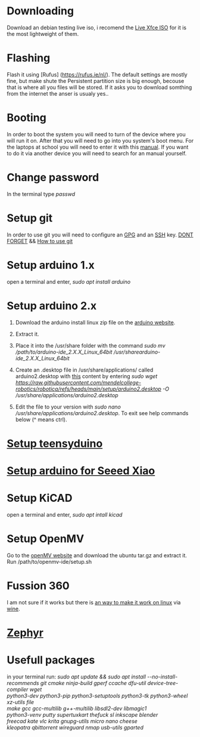 # Downloading
Download an debian testing live iso, i recomend the [Live Xfce ISO](https://cdimage.debian.org/cdimage/weekly-live-builds/amd64/iso-hybrid/debian-live-testing-amd64-xfce.iso) for it is the most lightweight of them.

# Flashing
Flash it using [Rufus] (https://rufus.ie/nl/). The default settings are mostly fine, but make shute the Persistent partition size is big enough, becouse that is where all you files will be stored. If it asks you to download somthing from the internet the anser is usualy yes..

# Booting
In order to boot the system you will need to turn of the device where you will run it on. After that you will need to go into you system's boot menu. For the laptops at school you will need to enter it with this [manual](https://support.lenovo.com/us/en/solutions/ht104668-how-to-select-boot-device-from-bios-boot-menu-ideapad-thinkpad-thinkstation-thinkcentre-ideacentre). If you want to do it via another device you will need to search for an manual yourself.

# Change password
In the terminal type *passwd*

# Setup git
In order to use git you will need to configure an [GPG](https://docs.github.com/en/authentication/managing-commit-signature-verification/generating-a-new-gpg-key) and an [SSH](https://docs.github.com/en/authentication/connecting-to-github-with-ssh/generating-a-new-ssh-key-and-adding-it-to-the-ssh-agent) key. [DONT FORGET](https://docs.github.com/en/authentication/managing-commit-signature-verification/telling-git-about-your-signing-key) && [How to use git](https://education.github.com/git-cheat-sheet-education.pdf)

# Setup arduino 1.x
open a terminal and enter, 
*sudo apt install arduino*

# Setup arduino 2.x
1. Download the arduino install linux zip file on the [arduino website](https://www.arduino.cc/en/software/).

2. Extract it.

3. Place it into the /usr/share folder with the command *sudo mv /path/to/arduino-ide_2.X.X_Linux_64bit /usr/sharearduino-ide_2.X.X_Linux_64bit*

4. Create an .desktop file in /usr/share/applications/ called arduino2.desktop with [this](https://github.com/mendelcollege-robotics/robotica/blob/main/setup/arduino2.desktop) content by entering *sudo wget https://raw.githubusercontent.com/mendelcollege-robotics/robotica/refs/heads/main/setup/arduino2.desktop -O /usr/share/applications/arduino2.desktop*

5. Edit the file to your version with *sudo nano /usr/share/applications/arduino2.desktop*. To exit see help commands below (^ means ctrl).

# [Setup teensyduino](https://www.pjrc.com/teensy/td_download.html)

# [Setup arduino for Seeed Xiao](https://wiki.seeedstudio.com/Seeed_Arduino_Boards/)

# Setup KiCAD
open a terminal and enter, 
*sudo apt intall kicad*

# Setup OpenMV
Go to the [openMV website](https://openmv.io/pages/download) and download the ubuntu tar.gz and extract it. Run /path/to/openmv-ide/setup.sh

# Fussion 360
I am not sure if it works but there is [an way to make it work on linux](https://github.com/cryinkfly/Autodesk-Fusion-360-for-Linux) via [wine](https://www.winehq.org/).

# [Zephyr](https://docs.zephyrproject.org/latest/develop/getting_started/index.html)

# Usefull packages
in your terminal run: 
*sudo apt update && sudo apt install --no-install-recommends git cmake ninja-build gperf
  ccache dfu-util device-tree-compiler wget \
  python3-dev python3-pip python3-setuptools python3-tk python3-wheel xz-utils file \
  make gcc gcc-multilib g++-multilib libsdl2-dev libmagic1 \
  python3-venv putty supertuxkart thefuck sl inkscape blender \
  freecad kate vlc krita gnupg-utils micro nano cheese \
  kleopatra qbittorrent wireguard nmap usb-utils gparted*
